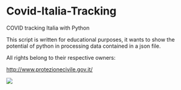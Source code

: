 # Covid-Italia-Tracking
COVID tracking Italia with Python

This script is written for educational purposes, it wants to show the potential of python in processing data contained in a json file.

All rights belong to their respective owners:

http://www.protezionecivile.gov.it/

<img src="https://drive.google.com/uc?export=view&id=1A5XpevIUwujwb3MNebfWAkk8pxS9EWyt">